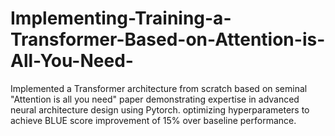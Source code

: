 # Implementing-Training-a-Transformer-Based-on-Attention-is-All-You-Need-
Implemented a Transformer architecture from scratch based on seminal "Attention is all you need" paper demonstrating expertise in advanced neural architecture design using Pytorch. optimizing hyperparameters to achieve BLUE score improvement of 15% over baseline performance.  
